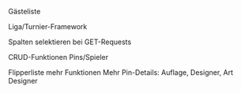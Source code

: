 Gästeliste

Liga/Turnier-Framework

Spalten selektieren bei GET-Requests

CRUD-Funktionen Pins/Spieler


Flipperliste mehr Funktionen
Mehr Pin-Details: Auflage, Designer, Art Designer